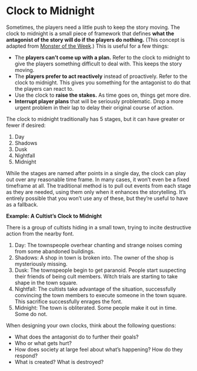 # Clock to Midnight

Sometimes, the players need a little push to keep the story moving. The clock to midnight is a small piece of framework that defines **what the antagonist of the story will do if the players do nothing.** (This concept is adapted from [Monster of the Week](https://www.evilhat.com/home/monster-of-the-week/).) This is useful for a few things: 
- The **players can’t come up with a plan.** Refer to the clock to midnight to give the players something difficult to deal with. This keeps the story moving.
- The **players prefer to act reactively** instead of proactively. Refer to the clock to midnight. This gives you something for the antagonist to do that the players can react to.
- Use the clock to **raise the stakes.** As time goes on, things get more dire. 
- **Interrupt player plans** that will be seriously problematic. Drop a more urgent problem in their lap to delay their original course of action.

The clock to midnight traditionally has 5 stages, but it can have greater or fewer if desired:
1. Day
1. Shadows
1. Dusk
1. Nightfall
1. Midnight

While the stages are named after points in a single day, the clock can play out over any reasonable time frame. In many cases, it won’t even be a fixed timeframe at all. The traditional method is to pull out events from each stage as they are needed, using them only when it enhances the storytelling. It’s entirely possible that you won’t use any of these, but they’re useful to have as a fallback. 

<div class="infobox">

**Example: A Cultist’s Clock to Midnight**

There is a group of cultists hiding in a small town, trying to incite destructive action from the nearby font.
1. Day: The townspeople overhear chanting and strange noises coming from some abandoned buildings.
1. Shadows: A shop in town is broken into. The owner of the shop is mysteriously missing.
1. Dusk: The townspeople begin to get paranoid. People start suspecting their friends of being cult members. Witch trials are starting to take shape in the town square.
1. Nightfall: The cultists take advantage of the situation, successfully convincing the town members to execute someone in the town square. This sacrifice successfully enrages the font.
1. Midnight: The town is obliterated. Some people make it out in time. Some do not. 

</div>

When designing your own clocks, think about the following questions:
- What does the antagonist do to further their goals?
- Who or what gets hurt? 
- How does society at large feel about what’s happening? How do they respond?
- What is created? What is destroyed?
